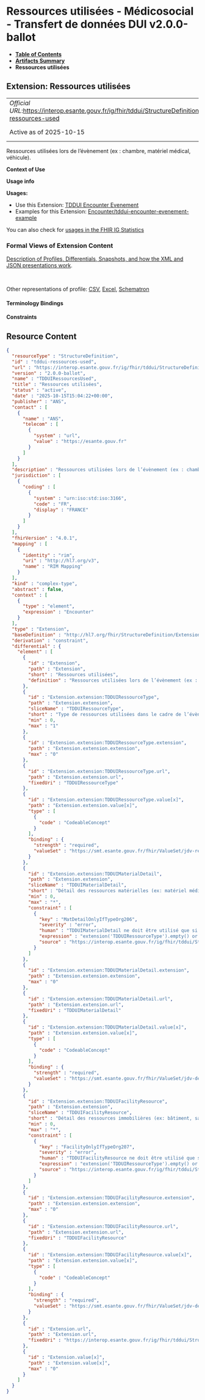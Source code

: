 # Ressources utilisées - Médicosocial - Transfert de données DUI v2.0.0-ballot

* [**Table of Contents**](toc.md)
* [**Artifacts Summary**](artifacts.md)
* **Ressources utilisées**

## Extension: Ressources utilisées 

| | |
| :--- | :--- |
| *Official URL*:https://interop.esante.gouv.fr/ig/fhir/tddui/StructureDefinition/tddui-ressources-used | *Version*:2.0.0-ballot |
| Active as of 2025-10-15 | *Computable Name*:TDDUIRessourcesUsed |

Ressources utilisées lors de l’évènement (ex : chambre, matériel médical, véhicule).

**Context of Use**

**Usage info**

**Usages:**

* Use this Extension: [TDDUI Encounter Evenement](StructureDefinition-tddui-encounter-evenement.md)
* Examples for this Extension: [Encounter/tddui-encounter-evenement-example](Encounter-tddui-encounter-evenement-example.md)

You can also check for [usages in the FHIR IG Statistics](https://packages2.fhir.org/xig/ans.fhir.fr.tddui|current/StructureDefinition/tddui-ressources-used)

### Formal Views of Extension Content

 [Description of Profiles, Differentials, Snapshots, and how the XML and JSON presentations work](http://build.fhir.org/ig/FHIR/ig-guidance/readingIgs.html#structure-definitions). 

 

Other representations of profile: [CSV](StructureDefinition-tddui-ressources-used.csv), [Excel](StructureDefinition-tddui-ressources-used.xlsx), [Schematron](StructureDefinition-tddui-ressources-used.sch) 

#### Terminology Bindings

#### Constraints



## Resource Content

```json
{
  "resourceType" : "StructureDefinition",
  "id" : "tddui-ressources-used",
  "url" : "https://interop.esante.gouv.fr/ig/fhir/tddui/StructureDefinition/tddui-ressources-used",
  "version" : "2.0.0-ballot",
  "name" : "TDDUIRessourcesUsed",
  "title" : "Ressources utilisées",
  "status" : "active",
  "date" : "2025-10-15T15:04:22+00:00",
  "publisher" : "ANS",
  "contact" : [
    {
      "name" : "ANS",
      "telecom" : [
        {
          "system" : "url",
          "value" : "https://esante.gouv.fr"
        }
      ]
    }
  ],
  "description" : "Ressources utilisées lors de l’évènement (ex : chambre, matériel médical, véhicule).",
  "jurisdiction" : [
    {
      "coding" : [
        {
          "system" : "urn:iso:std:iso:3166",
          "code" : "FR",
          "display" : "FRANCE"
        }
      ]
    }
  ],
  "fhirVersion" : "4.0.1",
  "mapping" : [
    {
      "identity" : "rim",
      "uri" : "http://hl7.org/v3",
      "name" : "RIM Mapping"
    }
  ],
  "kind" : "complex-type",
  "abstract" : false,
  "context" : [
    {
      "type" : "element",
      "expression" : "Encounter"
    }
  ],
  "type" : "Extension",
  "baseDefinition" : "http://hl7.org/fhir/StructureDefinition/Extension",
  "derivation" : "constraint",
  "differential" : {
    "element" : [
      {
        "id" : "Extension",
        "path" : "Extension",
        "short" : "Ressources utilisées",
        "definition" : "Ressources utilisées lors de l’évènement (ex : chambre, matériel médical, véhicule)."
      },
      {
        "id" : "Extension.extension:TDDUIRessourceType",
        "path" : "Extension.extension",
        "sliceName" : "TDDUIRessourceType",
        "short" : "Type de ressources utilisées dans le cadre de l’évènement (matériel, immobilier, véhicule).",
        "min" : 0,
        "max" : "1"
      },
      {
        "id" : "Extension.extension:TDDUIRessourceType.extension",
        "path" : "Extension.extension.extension",
        "max" : "0"
      },
      {
        "id" : "Extension.extension:TDDUIRessourceType.url",
        "path" : "Extension.extension.url",
        "fixedUri" : "TDDUIRessourceType"
      },
      {
        "id" : "Extension.extension:TDDUIRessourceType.value[x]",
        "path" : "Extension.extension.value[x]",
        "type" : [
          {
            "code" : "CodeableConcept"
          }
        ],
        "binding" : {
          "strength" : "required",
          "valueSet" : "https://smt.esante.gouv.fr/fhir/ValueSet/jdv-ressource-utilisee-cisis"
        }
      },
      {
        "id" : "Extension.extension:TDDUIMaterialDetail",
        "path" : "Extension.extension",
        "sliceName" : "TDDUIMaterialDetail",
        "short" : "Détail des ressources matérielles (ex: matériel médical, pédagogique)",
        "min" : 0,
        "max" : "*",
        "constraint" : [
          {
            "key" : "MatDetailOnlyIfTypeOrg206",
            "severity" : "error",
            "human" : "TDDUIMaterialDetail ne doit être utilisé que si TDDUIRessourceType vaut ORG-206 ou n'est pas renseigné.",
            "expression" : "extension('TDDUIRessourceType').empty() or extension('TDDUIRessourceType').value.coding.code = 'ORG-206'",
            "source" : "https://interop.esante.gouv.fr/ig/fhir/tddui/StructureDefinition/tddui-ressources-used"
          }
        ]
      },
      {
        "id" : "Extension.extension:TDDUIMaterialDetail.extension",
        "path" : "Extension.extension.extension",
        "max" : "0"
      },
      {
        "id" : "Extension.extension:TDDUIMaterialDetail.url",
        "path" : "Extension.extension.url",
        "fixedUri" : "TDDUIMaterialDetail"
      },
      {
        "id" : "Extension.extension:TDDUIMaterialDetail.value[x]",
        "path" : "Extension.extension.value[x]",
        "type" : [
          {
            "code" : "CodeableConcept"
          }
        ],
        "binding" : {
          "strength" : "required",
          "valueSet" : "https://smt.esante.gouv.fr/fhir/ValueSet/jdv-detail-materiel-specialise-cisis"
        }
      },
      {
        "id" : "Extension.extension:TDDUIFacilityResource",
        "path" : "Extension.extension",
        "sliceName" : "TDDUIFacilityResource",
        "short" : "Détail des ressources immobilières (ex: bâtiment, salle, chambre)",
        "min" : 0,
        "max" : "*",
        "constraint" : [
          {
            "key" : "FacilityOnlyIfTypeOrg207",
            "severity" : "error",
            "human" : "TDDUIFacilityResource ne doit être utilisé que si TDDUIRessourceType vaut ORG-207 ou n'est pas renseigné.",
            "expression" : "extension('TDDUIRessourceType').empty() or extension('TDDUIRessourceType').value.coding.code = 'ORG-207'",
            "source" : "https://interop.esante.gouv.fr/ig/fhir/tddui/StructureDefinition/tddui-ressources-used"
          }
        ]
      },
      {
        "id" : "Extension.extension:TDDUIFacilityResource.extension",
        "path" : "Extension.extension.extension",
        "max" : "0"
      },
      {
        "id" : "Extension.extension:TDDUIFacilityResource.url",
        "path" : "Extension.extension.url",
        "fixedUri" : "TDDUIFacilityResource"
      },
      {
        "id" : "Extension.extension:TDDUIFacilityResource.value[x]",
        "path" : "Extension.extension.value[x]",
        "type" : [
          {
            "code" : "CodeableConcept"
          }
        ],
        "binding" : {
          "strength" : "required",
          "valueSet" : "https://smt.esante.gouv.fr/fhir/ValueSet/jdv-detail-ressource-immobiliere-utilisee-cisis"
        }
      },
      {
        "id" : "Extension.url",
        "path" : "Extension.url",
        "fixedUri" : "https://interop.esante.gouv.fr/ig/fhir/tddui/StructureDefinition/tddui-ressources-used"
      },
      {
        "id" : "Extension.value[x]",
        "path" : "Extension.value[x]",
        "max" : "0"
      }
    ]
  }
}

```
